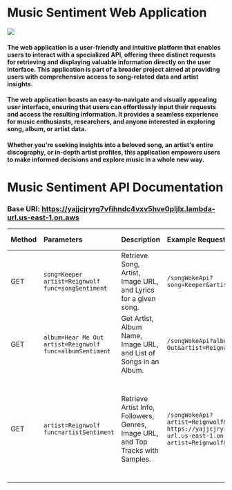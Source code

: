 # Music Sentiment Web Application

<img src="https://lennoxanderson.com/portfolio/MusicApp.png" />

#### The web application is a user-friendly and intuitive platform that enables users to interact with a specialized API, offering three distinct requests for retrieving and displaying valuable information directly on the user interface. This application is part of a broader project aimed at providing users with comprehensive access to song-related data and artist insights.

#### The web application boasts an easy-to-navigate and visually appealing user interface, ensuring that users can effortlessly input their requests and access the resulting information. It provides a seamless experience for music enthusiasts, researchers, and anyone interested in exploring song, album, or artist data.

#### Whether you're seeking insights into a beloved song, an artist's entire discography, or in-depth artist profiles, this application empowers users to make informed decisions and explore music in a whole new way.

# Music Sentiment API Documentation
### Base URI: https://yajjcjryrg7vfihndc4vxv5hve0pljlx.lambda-url.us-east-1.on.aws


| Method | Parameters                                               | Description                                                                         | Example Request                                                                                                                                                                                | Expected Output                                                                                                                                                                                           |
| :----- | :------------------------------------------------------- | :---------------------------------------------------------------------------------- | :--------------------------------------------------------------------------------------------------------------------------------------------------------------------------------------------- | :-------------------------------------------------------------------------------------------------------------------------------------------------------------------------------------------------------- |
| GET    | `song=Keeper artist=Reignwolf func=songSentiment`       | Retrieve Song, Artist, Image URL, and Lyrics for a given song.                      | `/songWokeApi?song=Keeper&artist=Reignwolf&func=songSentiment`                                                                                                                                  | Song information, including artist, image URL, and lyrics.                                                                                                                                              |
| GET    | `album=Hear Me Out artist=Reignwolf func=albumSentiment` | Get Artist, Album Name, Image URL, and List of Songs in an Album.                   | `/songWokeApi?album=Hear Me Out&artist=Reignwolf&func=albumSentiment`                                                                                                                            | Artist details, album information, and a list of songs in the album.                                                                                                                                     |
| GET    | `artist=Reignwolf func=artistSentiment`                 | Retrieve Artist Info, Followers, Genres, Image URL, and Top Tracks with Samples.   | `/songWokeApi?artist=Reignwolf&func=artistSentiment`<br>`https://yajjcjryrg7vfihndc4vxv5hve0pljlx.lambda-url.us-east-1.on.aws/songWokeApi?artist=Reignwolf&func=artistSentiment` | Artist information, follower count, genres, image URL, and a list of top tracks with sample music URLs.                                                                                                 |

